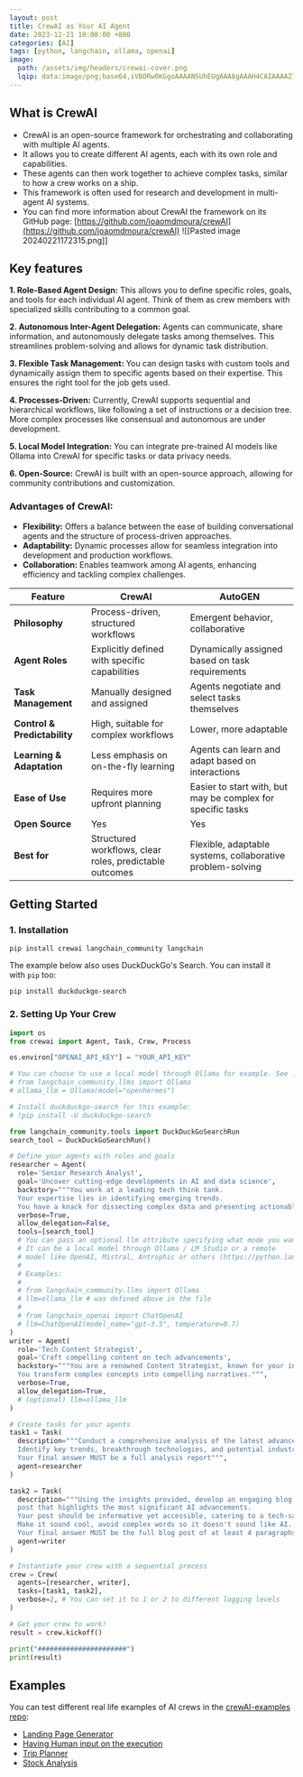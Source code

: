 ```yaml
---
layout: post
title: CrewAI as Your AI Agent
date: 2023-12-21 10:00:00 +800
categories: [AI]
tags: [python, langchain, ollama, openai]
image:
  path: /assets/img/headers/crewai-cover.png
  lqip: data:image/png;base64,iVBORw0KGgoAAAANSUhEUgAAA8gAAAH4CAIAAAAZ1VPRAALJIklEQVR4Aeyah5IbuxVE0aQ3h/eUv8L//1MOm/NumxaKp9TVZInO4e1d1QgDXNyMHgyG+vj59+Od
---
```


## What is CrewAI

- CrewAI is an open-source framework for orchestrating and collaborating with multiple AI agents.
- It allows you to create different AI agents, each with its own role and capabilities.
- These agents can then work together to achieve complex tasks, similar to how a crew works on a ship.
- This framework is often used for research and development in multi-agent AI systems.
- You can find more information about CrewAI the framework on its GitHub page: [https://github.com/joaomdmoura/crewAI](https://github.com/joaomdmoura/crewAI)
  ![[Pasted image 20240221172315.png]]

## Key features

**1. Role-Based Agent Design:** This allows you to define specific roles, goals, and tools for each individual AI agent. Think of them as crew members with specialized skills contributing to a common goal.

**2. Autonomous Inter-Agent Delegation:** Agents can communicate, share information, and autonomously delegate tasks among themselves. This streamlines problem-solving and allows for dynamic task distribution.

**3. Flexible Task Management:** You can design tasks with custom tools and dynamically assign them to specific agents based on their expertise. This ensures the right tool for the job gets used.

**4. Processes-Driven:** Currently, CrewAI supports sequential and hierarchical workflows, like following a set of instructions or a decision tree. More complex processes like consensual and autonomous are under development.

**5. Local Model Integration:** You can integrate pre-trained AI models like Ollama into CrewAI for specific tasks or data privacy needs.

**6. Open-Source:** CrewAI is built with an open-source approach, allowing for community contributions and customization.

### **Advantages of CrewAI:**

- **Flexibility:** Offers a balance between the ease of building conversational agents and the structure of process-driven approaches.
- **Adaptability:** Dynamic processes allow for seamless integration into development and production workflows.
- **Collaboration:** Enables teamwork among AI agents, enhancing efficiency and tackling complex challenges.

| Feature                      | CrewAI                                                  | AutoGEN                                                     |
| ---------------------------- | ------------------------------------------------------- | ----------------------------------------------------------- |
| **Philosophy**               | Process-driven, structured workflows                    | Emergent behavior, collaborative                            |
| **Agent Roles**              | Explicitly defined with specific capabilities           | Dynamically assigned based on task requirements             |
| **Task Management**          | Manually designed and assigned                          | Agents negotiate and select tasks themselves                |
| **Control & Predictability** | High, suitable for complex workflows                    | Lower, more adaptable                                       |
| **Learning & Adaptation**    | Less emphasis on on-the-fly learning                    | Agents can learn and adapt based on interactions            |
| **Ease of Use**              | Requires more upfront planning                          | Easier to start with, but may be complex for specific tasks |
| **Open Source**              | Yes                                                     | Yes                                                         |
| **Best for**                 | Structured workflows, clear roles, predictable outcomes | Flexible, adaptable systems, collaborative problem-solving  |

## Getting Started

### 1. Installation

```shell
pip install crewai langchain_community langchain
```

The example below also uses DuckDuckGo's Search. You can install it with `pip` too:

```shell
pip install duckduckgo-search
```

### 2. Setting Up Your Crew

```python
import os
from crewai import Agent, Task, Crew, Process

os.environ["OPENAI_API_KEY"] = "YOUR_API_KEY"

# You can choose to use a local model through Ollama for example. See ./docs/how-to/llm-connections.md for more information.
# from langchain_community.llms import Ollama
# ollama_llm = Ollama(model="openhermes")

# Install duckduckgo-search for this example:
# !pip install -U duckduckgo-search

from langchain_community.tools import DuckDuckGoSearchRun
search_tool = DuckDuckGoSearchRun()

# Define your agents with roles and goals
researcher = Agent(
  role='Senior Research Analyst',
  goal='Uncover cutting-edge developments in AI and data science',
  backstory="""You work at a leading tech think tank.
  Your expertise lies in identifying emerging trends.
  You have a knack for dissecting complex data and presenting actionable insights.""",
  verbose=True,
  allow_delegation=False,
  tools=[search_tool]
  # You can pass an optional llm attribute specifying what mode you wanna use.
  # It can be a local model through Ollama / LM Studio or a remote
  # model like OpenAI, Mistral, Antrophic or others (https://python.langchain.com/docs/integrations/llms/)
  #
  # Examples:
  #
  # from langchain_community.llms import Ollama
  # llm=ollama_llm # was defined above in the file
  #
  # from langchain_openai import ChatOpenAI
  # llm=ChatOpenAI(model_name="gpt-3.5", temperature=0.7)
)
writer = Agent(
  role='Tech Content Strategist',
  goal='Craft compelling content on tech advancements',
  backstory="""You are a renowned Content Strategist, known for your insightful and engaging articles.
  You transform complex concepts into compelling narratives.""",
  verbose=True,
  allow_delegation=True,
  # (optional) llm=ollama_llm
)

# Create tasks for your agents
task1 = Task(
  description="""Conduct a comprehensive analysis of the latest advancements in AI in 2024.
  Identify key trends, breakthrough technologies, and potential industry impacts.
  Your final answer MUST be a full analysis report""",
  agent=researcher
)

task2 = Task(
  description="""Using the insights provided, develop an engaging blog
  post that highlights the most significant AI advancements.
  Your post should be informative yet accessible, catering to a tech-savvy audience.
  Make it sound cool, avoid complex words so it doesn't sound like AI.
  Your final answer MUST be the full blog post of at least 4 paragraphs.""",
  agent=writer
)

# Instantiate your crew with a sequential process
crew = Crew(
  agents=[researcher, writer],
  tasks=[task1, task2],
  verbose=2, # You can set it to 1 or 2 to different logging levels
)

# Get your crew to work!
result = crew.kickoff()

print("######################")
print(result)
```

## Examples

You can test different real life examples of AI crews in the [crewAI-examples repo](https://github.com/joaomdmoura/crewAI-examples?tab=readme-ov-file):

- [Landing Page Generator](https://github.com/joaomdmoura/crewAI-examples/tree/main/landing_page_generator)
- [Having Human input on the execution](https://docs.crewai.com/how-to/Human-Input-on-Execution)
- [Trip Planner](https://github.com/joaomdmoura/crewAI-examples/tree/main/trip_planner)
- [Stock Analysis](https://github.com/joaomdmoura/crewAI-examples/tree/main/stock_analysis)
